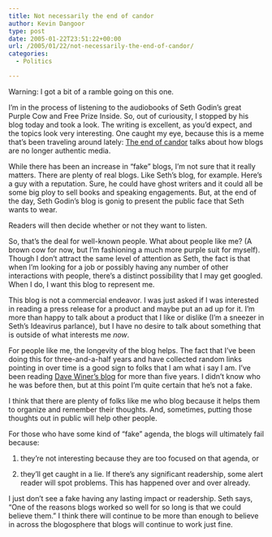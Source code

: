 ```yaml
---
title: Not necessarily the end of candor
author: Kevin Dangoor
type: post
date: 2005-01-22T23:51:22+00:00
url: /2005/01/22/not-necessarily-the-end-of-candor/
categories:
  - Politics

---
```

Warning: I got a bit of a ramble going on this one.

I&#8217;m in the process of listening to the audiobooks of Seth Godin&#8217;s great Purple Cow and Free Prize Inside. So, out of curiousity, I stopped by his blog today and took a look. The writing is excellent, as you&#8217;d expect, and the topics look very interesting. One caught my eye, because this is a meme that&#8217;s been traveling around lately: [The end of candor][1] talks about how blogs are no longer authentic media.

While there has been an increase in &#8220;fake&#8221; blogs, I&#8217;m not sure that it really matters. There are plenty of real blogs. Like Seth&#8217;s blog, for example. Here&#8217;s a guy with a reputation. Sure, he could have ghost writers and it could all be some big ploy to sell books and speaking engagements. But, at the end of the day, Seth Godin&#8217;s blog is gonig to present the public face that Seth wants to wear.

Readers will then decide whether or not they want to listen.

So, that&#8217;s the deal for well-known people. What about people like me? (A brown cow for now, but I&#8217;m fashioning a much more purple suit for myself). Though I don&#8217;t attract the same level of attention as Seth, the fact is that when I&#8217;m looking for a job or possibly having any number of other interactions with people, there&#8217;s a distinct possibility that I may get googled. When I do, I want this blog to represent me.

This blog is not a commercial endeavor. I was just asked if I was interested in reading a press release for a product and maybe put an ad up for it. I&#8217;m more than happy to talk about a product that I like or dislike (I&#8217;m a sneezer in Seth&#8217;s Ideavirus parlance), but I have no desire to talk about something that is outside of what interests me _now_.

For people like me, the longevity of the blog helps. The fact that I&#8217;ve been doing this for three-and-a-half years and have collected random links pointing in over time is a good sign to folks that I am what i say I am. I&#8217;ve been reading [Dave Winer&#8217;s blog][2] for more than five years. I didn&#8217;t know who he was before then, but at this point I&#8217;m quite certain that he&#8217;s not a fake.

I think that there are plenty of folks like me who blog because it helps them to organize and remember their thoughts. And, sometimes, putting those thoughts out in public will help other people.

For those who have some kind of &#8220;fake&#8221; agenda, the blogs will ultimately fail because:

1) they&#8217;re not interesting because they are too focused on that agenda, or
  
2) they&#8217;ll get caught in a lie. If there&#8217;s any significant readership, some alert reader will spot problems. This has happened over and over already.

I just don&#8217;t see a fake having any lasting impact or readership. Seth says, &#8220;One of the reasons blogs worked so well for so long is that we could believe them.&#8221; I think there will continue to be more than enough to believe in across the blogosphere that blogs will continue to work just fine.

 [1]: http://sethgodin.typepad.com/seths_blog/2005/01/the_end_of_cand.html "Seth's Blog: The end of candor"
 [2]: http://www.scripting.com